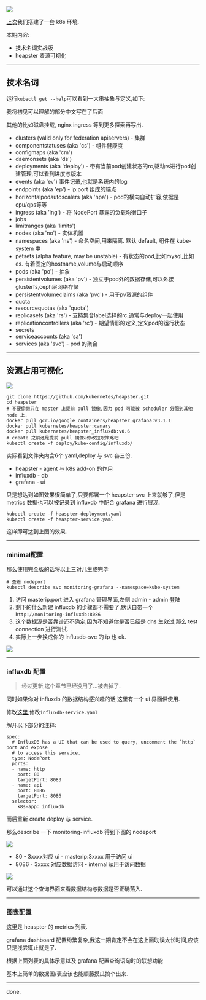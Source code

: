![](https://o4dyfn0ef.qnssl.com/image/2016-11-15-kube7-logo.png?imageView2/2/h/200) 

[上次](http://www.slahser.com/2016/11/10/关于kubernetes-1.4.6-搭建/)我们搭建了一套 k8s 环境. 

本期内容: 

- 技术名词实战版
- heapster 资源可视化

- - - - -- 

## 技术名词 

运行` kubectl get --help `可以看到一大串抽象与定义,如下: 

我将初见可以理解的部分中文写在了后面 

其他的比如磁盘挂载, nginx ingress 等到更多探索再写出. 


* clusters (valid only for federation apiservers) - 集群
* componentstatuses (aka 'cs') - 组件健康度 
* configmaps (aka 'cm')
* daemonsets (aka 'ds')
* deployments (aka 'deploy') - 带有当前pod创建状态的rc,驱动rs进行pod创建管理,可以看到进度与版本
* events (aka 'ev') 事件记录,也就是系统内的log
* endpoints (aka 'ep') - ip:port 组成的端点
* horizontalpodautoscalers (aka 'hpa') - pod的横向自动扩容,依据是cpu/qps等等
* ingress (aka 'ing') - 将 NodePort 暴露的负载均衡口子
* jobs
* limitranges (aka 'limits')
* nodes (aka 'no') - 实体机器
* namespaces (aka 'ns') - 命名空间,用来隔离. 默认 default, 组件在 kube-system 中
* petsets (alpha feature, may be unstable) - 有状态的pod,比如mysql,比如es. 有着固定的hostname,volume与启动顺序
* pods (aka 'po') - 抽象
* persistentvolumes (aka 'pv') - 独立于pod外的数据存储,可以外接glusterfs,ceph层网络存储
* persistentvolumeclaims (aka 'pvc') - 用于pv资源的组件
* quota
* resourcequotas (aka 'quota')
* replicasets (aka 'rs') - 支持集合label选择的rc,通常与deploy一起使用
* replicationcontrollers (aka 'rc') - 期望情形的定义,定义pod的运行状态
* secrets
* serviceaccounts (aka 'sa')
* services (aka 'svc') - pod 的聚合

- - - - -- 

## 资源占用可视化 

![](https://o4dyfn0ef.qnssl.com/image/2016-11-15-Screen%20Shot%202016-11-15%20at%2016.40.42.png?imageView2/2/h/400) 

```shell
git clone https://github.com/kubernetes/heapster.git
cd heapster
# 不要偷懒只在 master 上提前 pull 镜像,因为 pod 可能被 scheduler 分配到其他 node 上. 
docker pull gcr.io/google_containers/heapster_grafana:v3.1.1
docker pull kubernetes/heapster:canary
docker pull kubernetes/heapster_influxdb:v0.6
# create 之前还是提前 pull 镜像&修改拉取策略吧
kubectl create -f deploy/kube-config/influxdb/
``` 

实际看到文件夹内含6个 yaml,deploy 与 svc 各三份. 

- heapster - agent 与 k8s add-on 的作用
- influxdb - db
- grafana - ui

只是想达到如图效果很简单了,只要部署一个 heapster-svc 上来就够了,但是 metrics 数据也可以被记录到 influxdb 中配合 grafana 进行展现. 

```shell
kubectl create -f heaspter-deployment.yaml
kubectl create -f heaspter-service.yaml
```

这样即可达到上图的效果. 

- - - - -- 

### minimal配置  

那么使用完全版的话将以上三对儿生成完毕 

```
# 查看 nodeport
kubectl describe svc monitoring-grafana --namespace=kube-system
```

1. 访问 masterip:port 进入 grafana 管理界面,左侧 admin - admin 登陆 
2. 剩下的什么新建 influxdb 的步骤都不需要了,默认自带一个`http://monitoring-influxdb:8086`
3. 这个数据源是否靠谱还不确定,因为不知道你是否已经是 dns 生效过,那么 test connection 进行测试. 
4. 实际上一步换成你的 influsdb-svc 的 ip 也 ok. 

![](https://o4dyfn0ef.qnssl.com/image/2016-11-15-Screen%20Shot%202016-11-15%20at%2017.29.54.png?imageView2/2/h/400) 

- - - - -- 

### influxdb 配置 

> 经过更新,这个章节已经没用了...被去掉了. 

同时如果你对 influxdb 的数据结构感兴趣的话,这里有一个 ui 界面供使用. 

修改[这里](https://github.com/kubernetes/heapster/tree/master/deploy/kube-config/influxdb),修改`influxdb-service.yaml` 

解开以下部分的注释: 

```
spec:
  # InfluxDB has a UI that can be used to query, uncomment the `http` port and expose
  # to access this service.
  type: NodePort
  ports:
  - name: http
    port: 80
    targetPort: 8083
  - name: api
    port: 8086
    targetPort: 8086
  selector:
    k8s-app: influxdb
```

而后重新 create deploy 与 service. 

那么describe 一下 monitoring-influxdb 得到下图的 nodeport

![](https://o4dyfn0ef.qnssl.com/image/2016-11-15-Screen%20Shot%202016-11-15%20at%2020.10.52.png?imageView2/2/h/400) 

- 80 - 3xxxx对应 ui - masterip:3xxxx 用于访问 ui
- 8086 - 3xxxx 对应数据访问 - internal ip用于访问数据

![](https://o4dyfn0ef.qnssl.com/image/2016-11-15-Screen%20Shot%202016-11-15%20at%2020.11.03.png?imageView2/2/h/400) 

可以通过这个查询界面来看数据结构与数据是否正确落入. 

- - - - -- 

### 图表配置 

[这里](https://github.com/kubernetes/heapster/blob/master/docs/storage-schema.md)是 heaspter 的 metrics 列表. 

grafana dashboard 配置纷繁复杂,我这一期肯定不会在这上面耽误太长时间,应该只是浅尝辄止就是了. 

根据上面列表的具体示意以及 grafana 配置查询语句时的联想功能 

基本上简单的数据图/表应该也能顺藤摸瓜搞个出来. 

- - - - -- 

done. 
